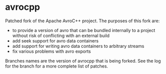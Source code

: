 avrocpp
=======

Patched fork of the Apache AvroC++ project. The purposes of this fork are:
- to provide a version of avro that can be bundled internally to a project without risk of conflicting with an external build
- add seek support for avro data containers
- add support for writing avro data containers to arbitrary streams
- fix various problems with avro exports

Branches names are the version of avrocpp that is being forked. See the log for the branch for a more complete list of patches.
